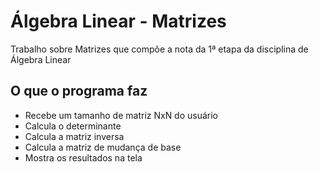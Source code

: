 # Álgebra Linear - Matrizes
Trabalho sobre Matrizes que compõe a nota da 1ª etapa da disciplina de Álgebra Linear

## O que o programa faz
- Recebe um tamanho de matriz NxN do usuário
- Calcula o determinante
- Calcula a matriz inversa
- Calcula a matriz de mudança de base
- Mostra os resultados na tela